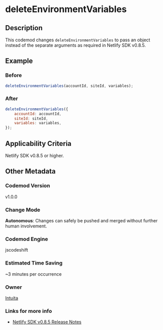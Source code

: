 # deleteEnvironmentVariables

## Description

This codemod changes `deleteEnvironmentVariables` to pass an object instead of the separate arguments as required in Netlify SDK v0.8.5.

## Example

### Before

```jsx
deleteEnvironmentVariables(accountId, siteId, variables);
```

### After

```jsx
deleteEnvironmentVariables({
	accountId: accountId,
	siteId: siteId,
	variables: variables,
});
```

## Applicability Criteria

Netlify SDK v0.8.5 or higher.

## Other Metadata

### Codemod Version

v1.0.0

### Change Mode

**Autonomous**: Changes can safely be pushed and merged without further human involvement.

### **Codemod Engine**

jscodeshift

### Estimated Time Saving

~3 minutes per occurrence

### Owner

[Intuita](https://github.com/intuita-inc)

### Links for more info

-   [Netlify SDK v0.8.5 Release Notes](https://sdk.netlify.com/release-notes/#085)
